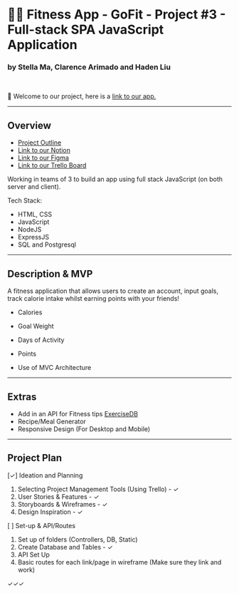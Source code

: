 # 🏃‍♂️ Fitness App - GoFit - Project #3 - Full-stack SPA JavaScript Application
### by Stella Ma, Clarence Arimado and Haden Liu

<br>

👋 Welcome to our project, here is a [link to our app.]()

___

## Overview

- [Project Outline](https://gist.git.generalassemb.ly/katie/5e7a9e64f44afe9786521aa860f61418)
- [Link to our Notion](https://www.notion.so/Teamspace-Home-df5e257b07fe4811899fa0aa225bef06)
- [Link to our Figma](https://www.figma.com/files/team/1186604247724549464/Team-GoFit?fuid=986640042738311971)
- [Link to our Trello Board](https://trello.com/b/d5PtRQow)

Working in teams of 3 to build an app using full stack JavaScript (on both server and client).

Tech Stack:
- HTML, CSS
- JavaScript
- NodeJS
- ExpressJS
- SQL and Postgresql

___

## Description & MVP

A fitness application that allows users to create an account, input goals, track calorie intake whilst earning points with your friends!

- Calories
- Goal Weight
- Days of Activity
- Points

- Use of MVC Architecture

___

## Extras
- Add in an API for Fitness tips [ExerciseDB](https://www.programmableweb.com/api/exercisedb)
- Recipe/Meal Generator
- Responsive Design (For Desktop and Mobile)

___

## Project Plan

[✓] Ideation and Planning
1. Selecting Project Management Tools (Using Trello) - ✓
2. User Stories & Features - ✓
3. Storyboards & Wireframes - ✓
4. Design Inspiration - ✓

[ ] Set-up & API/Routes
1. Set up of folders (Controllers, DB, Static)
2. Create Database and Tables - ✓
3. API Set Up 
4. Basic routes for each link/page in wireframe (Make sure they link and work)

✓✓✓